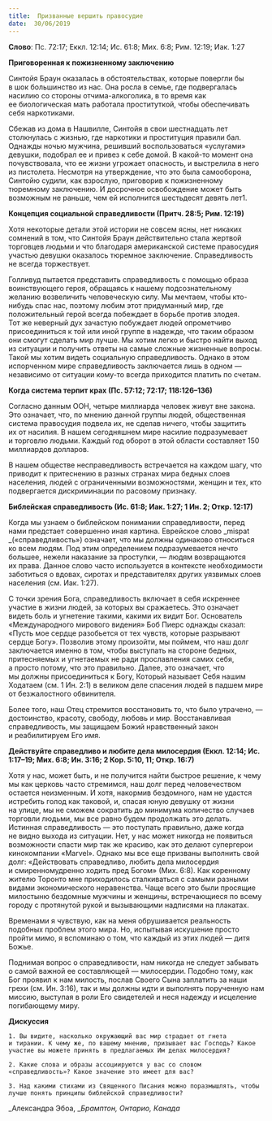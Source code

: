 ```yaml
---
title:  Призванные вершить правосудие
date:  30/06/2019
---
```


**Слово**: Пс. 72:17; Еккл. 12:14; Ис. 61:8; Мих. 6:8; Рим. 12:19; Иак. 1:27

**Приговоренная к пожизненному заключению**

Синтойя Браун оказалась в обстоятельствах, которые повергли бы в шок большинство из нас. Она росла в семье, где подвергалась насилию со стороны отчима-алкоголика, в то время как ее биологическая мать работала проституткой, чтобы обеспечивать себя наркотиками.

Сбежав из дома в Нашвилле, Синтойя в свои шестнадцать лет столкнулась с жизнью, где наркотики и проституция правили бал. Однажды ночью мужчина, решивший воспользоваться «услугами» девушки, подобрал ее и привез к себе домой. В какой-то момент она почувствовала, что ее жизни угрожает опасность, и выстрелила в него из пистолета. Несмотря на утверждение, что это была самооборона, Синтойю судили, как взрослую, приговорив к пожизненному тюремному заключению. И досрочное освобождение может быть возможным не раньше, чем ей исполнится шестьдесят девять лет1.

**Концепция социальной справедливости (Притч. 28:5; Рим. 12:19)**

Хотя некоторые детали этой истории не совсем ясны, нет никаких сомнений в том, что Синтойя Браун действительно стала жертвой торговцев людьми и что благодаря американской системе правосудия участью девушки оказалось тюремное заключение. Справедливость не всегда торжествует.

Голливуд пытается представить справедливость с помощью образа воинствующего героя, обращаясь к нашему подсознательному желанию возвеличить человеческую силу. Мы мечтаем, чтобы кто-нибудь спас нас, поэтому любим этот придуманный мир, где положительный герой всегда побеждает в борьбе против злодея. Тот же неверный дух зачастую побуждает людей опрометчиво присоединиться к той или иной группе в надежде, что таким образом они смогут сделать мир лучше. Мы хотим легко и быстро найти выход из ситуации и получить ответы на самые сложные жизненные вопросы. Такой мы хотим видеть социальную справедливость. Однако в этом испорченном мире справедливость заключается лишь в одном — независимо от ситуации кому-то всегда приходится платить по счетам.

**Когда система терпит крах (Пс. 57:12; 72:17; 118:126–136)**

Согласно данным ООН, четыре миллиарда человек живут вне закона. Это означает, что, по мнению данной группы людей, общественная система правосудия подвела их, не сделав ничего, чтобы защитить их от насилия. В нашем сегодняшнем мире насилие подразумевает и торговлю людьми. Каждый год оборот в этой области составляет 150 миллиардов долларов.

В нашем обществе несправедливость встречается на каждом шагу, что приводит к притеснению в разных странах мира бедных слоев населения, людей с ограниченными возможностями, женщин и тех, кто подвергается дискриминации по расовому признаку.

**Библейская справедливость (Ис. 61:8; Иак. 1:27; 1 Ин. 2; Откр. 12:17)**

Когда мы узнаем о библейском понимании справедливости, перед нами предстает совершенно иная картина. Еврейское слово _mispat _(«справедливость») означает, что мы должны одинаково относиться ко всем людям. Под этим определением подразумевается нечто большее, нежели наказание за проступки, — людям возвращаются их права. Данное слово часто используется в контексте необходимости заботиться о вдовах, сиротах и представителях других уязвимых слоев населения (см. Иак. 1:27).

С точки зрения Бога, справедливость включает в себя искреннее участие в жизни людей, за которых вы сражаетесь. Это означает видеть боль и угнетение такими, какими их видит Бог. Основатель «Международного мирового видения» Боб Пиерс однажды сказал: «Пусть мое сердце разобьется от тех чувств, которые разрывают сердце Богу». Позволив этому произойти, мы поймем, что наш долг заключается именно в том, чтобы выступать на стороне бедных, притесняемых и угнетаемых не ради прославления самих себя, а просто потому, что это правильно. Далее, это означает, что мы должны присоединиться к Богу, Который называет Себя нашим Ходатаем (см. 1 Ин. 2:1) в великом деле спасения людей в падшем мире от безжалостного обвинителя.

Более того, наш Отец стремится восстановить то, что было утрачено, — достоинство, красоту, свободу, любовь и мир. Восстанавливая справедливость, мы защищаем Божий нравственный закон и реабилитируем Его имя.

**Действуйте справедливо и любите дела милосердия (Еккл. 12:14; Ис. 1:17–19; Мих. 6:8; Ин. 3:16; 2 Кор. 5:10, 11; Откр. 16:7)**

Хотя у нас, может быть, и не получится найти быстрое решение, к чему мы как церковь часто стремимся, наш долг перед человечеством остается неизменным. И хотя, накормив бездомного, нам не удастся истребить голод как таковой, и, спасая юную девушку от жизни на улице, мы не сможем сократить до минимума количество случаев торговли людьми, мы все равно будем продолжать это делать. Истинная справедливость — это поступать правильно, даже когда не видно выхода из ситуации. Нет, у нас может никогда не появиться возможности спасти мир так же красиво, как это делают супергерои кинокомпании «Marvel». Однако мы все еще призваны выполнить свой долг: «Действовать справедливо, любить дела милосердия и смиренномудренно ходить пред Богом» (Мих. 6:8). Как коренному жителю Торонто мне приходилось сталкиваться с самыми разными видами экономического неравенства. Чаще всего это были просящие милостыню бездомные мужчины и женщины, встречающиеся по всему городу с протянутой рукой и вызывающими надписями на плакатах.

Временами я чувствую, как на меня обрушивается реальность подобных проблем этого мира. Но, испытывая искушение просто пройти мимо, я вспоминаю о том, что каждый из этих людей — дитя Божье.

Поднимая вопрос о справедливости, нам никогда не следует забывать о самой важной ее составляющей — милосердии. Подобно тому, как Бог проявил к нам милость, послав Своего Сына заплатить за наши грехи (см. Ин. 3:16), так и мы должны идти и выполнять порученную нам миссию, выступая в роли Его свидетелей и неся надежду и исцеление погибающему миру.

**Дискуссия**

`1.	Вы видите, насколько окружающий вас мир страдает от гнета и тирании. К чему же, по вашему мнению, призывает вас Господь? Какое участие вы можете принять в предлагаемых Им делах милосердия?`

`2.	Какие слова и образы ассоциируются у вас со словом «справедливость»? Какое значение это имеет для вас?`

`3.	Над какими стихами из Священного Писания можно поразмышлять, чтобы лучше понять принципы библейской справедливости?`

_Александра Эбоа, __Брамптон, Онтарио, Канада_